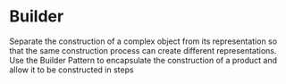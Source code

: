 Builder
=======

Separate the construction of a complex object from its representation so that the same construction process can create different representations.  
Use the Builder Pattern to encapsulate the construction of a product and allow it to be constructed in steps
